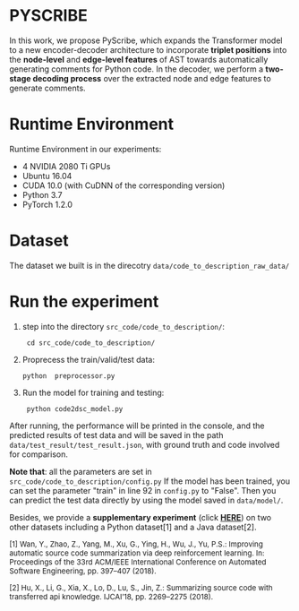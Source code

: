 # PYSCRIBE
In this work, we propose PyScribe, which expands the Transformer model to a new encoder-decoder architecture to incorporate **triplet positions** into the **node-level** and **edge-level features** of AST towards automatically generating comments for Python code. In the decoder, we perform a **two-stage decoding process** over the extracted node and edge features to generate comments.

# Runtime Environment
Runtime Environment in our experiments:
- 4 NVIDIA 2080 Ti GPUs
- Ubuntu 16.04
- CUDA 10.0 (with CuDNN of the corresponding version)
- Python 3.7
- PyTorch 1.2.0

# Dataset
The dataset we built is in the direcotry `data/code_to_description_raw_data/`

# Run the experiment
1. step into the directory `src_code/code_to_description/`:
   ```angular2html
    cd src_code/code_to_description/
    ```
2. Proprecess the train/valid/test data:
    ```angular2html
    python  preprocessor.py
    ```
3. Run the model for training and testing:
   ```angular2html
    python code2dsc_model.py
    ```
After running, the performance will be printed in the console, and the predicted results of test data and will be saved in the path `data/test_result/test_result.json`, with ground truth and code involved for comparison.

**Note that**: all the parameters are set in `src_code/code_to_description/config.py`
If the model has been trained, you can set the parameter "train" in line 92 in `config.py` to "False". Then you can predict the test data directly by using the model saved in `data/model/`.

Besides, we provide a **supplementary experiment** (click **[HERE](https://github.com/GJCEXP/PYSCRIBE_supplementary)**) on two other datasets including a Python dataset[1] and a Java dataset[2].

<font size=2>[1] Wan, Y., Zhao, Z., Yang, M., Xu, G., Ying, H., Wu, J., Yu, P.S.: Improving automatic source code summarization via deep reinforcement learning. In: Proceedings of the 33rd ACM/IEEE International Conference on Automated Software Engineering, pp. 397–407 (2018).

[2] Hu, X., Li, G., Xia, X., Lo, D., Lu, S., Jin, Z.: Summarizing source code with transferred api knowledge. IJCAI’18, pp. 2269–2275 (2018).</font>
